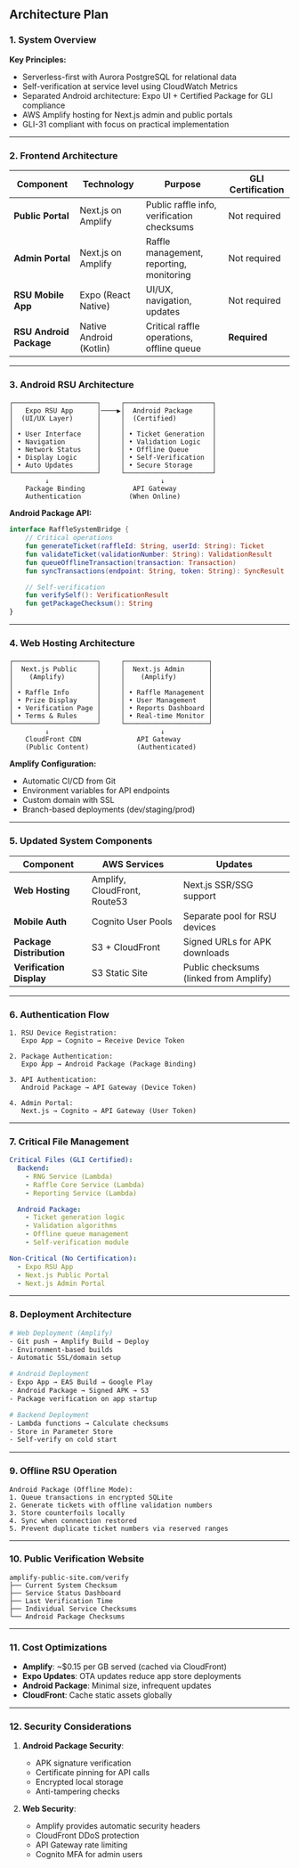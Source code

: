 ## Architecture Plan

### **1. System Overview**

**Key Principles:**
- Serverless-first with Aurora PostgreSQL for relational data
- Self-verification at service level using CloudWatch Metrics
- Separated Android architecture: Expo UI + Certified Package for GLI compliance
- AWS Amplify hosting for Next.js admin and public portals
- GLI-31 compliant with focus on practical implementation

---

### **2. Frontend Architecture**

| Component | Technology | Purpose | GLI Certification |
|-----------|------------|---------|-------------------|
| **Public Portal** | Next.js on Amplify | Public raffle info, verification checksums | Not required |
| **Admin Portal** | Next.js on Amplify | Raffle management, reporting, monitoring | Not required |
| **RSU Mobile App** | Expo (React Native) | UI/UX, navigation, updates | Not required |
| **RSU Android Package** | Native Android (Kotlin) | Critical raffle operations, offline queue | **Required** |

---

### **3. Android RSU Architecture**

```
┌─────────────────────┐     ┌──────────────────────┐
│   Expo RSU App      │────▶│  Android Package     │
│  (UI/UX Layer)      │     │  (Certified)         │
│                     │     │                      │
│ • User Interface    │     │ • Ticket Generation  │
│ • Navigation        │     │ • Validation Logic   │
│ • Network Status    │     │ • Offline Queue      │
│ • Display Logic     │     │ • Self-Verification  │
│ • Auto Updates      │     │ • Secure Storage     │
└─────────────────────┘     └──────────────────────┘
         ↓                            ↓
    Package Binding            API Gateway
    Authentication            (When Online)
```

**Android Package API:**
```kotlin
interface RaffleSystemBridge {
    // Critical operations
    fun generateTicket(raffleId: String, userId: String): Ticket
    fun validateTicket(validationNumber: String): ValidationResult
    fun queueOfflineTransaction(transaction: Transaction)
    fun syncTransactions(endpoint: String, token: String): SyncResult

    // Self-verification
    fun verifySelf(): VerificationResult
    fun getPackageChecksum(): String
}
```

---

### **4. Web Hosting Architecture**

```
┌─────────────────────┐     ┌─────────────────────┐
│  Next.js Public     │     │  Next.js Admin      │
│    (Amplify)        │     │    (Amplify)        │
│                     │     │                     │
│ • Raffle Info       │     │ • Raffle Management │
│ • Prize Display     │     │ • User Management   │
│ • Verification Page │     │ • Reports Dashboard │
│ • Terms & Rules     │     │ • Real-time Monitor │
└─────────────────────┘     └─────────────────────┘
         ↓                            ↓
    CloudFront CDN              API Gateway
    (Public Content)            (Authenticated)
```

**Amplify Configuration:**
- Automatic CI/CD from Git
- Environment variables for API endpoints
- Custom domain with SSL
- Branch-based deployments (dev/staging/prod)

---

### **5. Updated System Components**

| Component | AWS Services | Updates |
|-----------|--------------|---------|
| **Web Hosting** | Amplify, CloudFront, Route53 | Next.js SSR/SSG support |
| **Mobile Auth** | Cognito User Pools | Separate pool for RSU devices |
| **Package Distribution** | S3 + CloudFront | Signed URLs for APK downloads |
| **Verification Display** | S3 Static Site | Public checksums (linked from Amplify) |

---

### **6. Authentication Flow**

```
1. RSU Device Registration:
   Expo App → Cognito → Receive Device Token

2. Package Authentication:
   Expo App → Android Package (Package Binding)

3. API Authentication:
   Android Package → API Gateway (Device Token)

4. Admin Portal:
   Next.js → Cognito → API Gateway (User Token)
```

---

### **7. Critical File Management**

```yaml
Critical Files (GLI Certified):
  Backend:
    - RNG Service (Lambda)
    - Raffle Core Service (Lambda)
    - Reporting Service (Lambda)

  Android Package:
    - Ticket generation logic
    - Validation algorithms
    - Offline queue management
    - Self-verification module

Non-Critical (No Certification):
  - Expo RSU App
  - Next.js Public Portal
  - Next.js Admin Portal
```

---

### **8. Deployment Architecture**

```bash
# Web Deployment (Amplify)
- Git push → Amplify Build → Deploy
- Environment-based builds
- Automatic SSL/domain setup

# Android Deployment
- Expo App → EAS Build → Google Play
- Android Package → Signed APK → S3
- Package verification on app startup

# Backend Deployment
- Lambda functions → Calculate checksums
- Store in Parameter Store
- Self-verify on cold start
```

---

### **9. Offline RSU Operation**

```
Android Package (Offline Mode):
1. Queue transactions in encrypted SQLite
2. Generate tickets with offline validation numbers
3. Store counterfoils locally
4. Sync when connection restored
5. Prevent duplicate ticket numbers via reserved ranges
```

---

### **10. Public Verification Website**

```
amplify-public-site.com/verify
├── Current System Checksum
├── Service Status Dashboard
├── Last Verification Time
├── Individual Service Checksums
└── Android Package Checksums
```

---

### **11. Cost Optimizations**

- **Amplify**: ~$0.15 per GB served (cached via CloudFront)
- **Expo Updates**: OTA updates reduce app store deployments
- **Android Package**: Minimal size, infrequent updates
- **CloudFront**: Cache static assets globally

---

### **12. Security Considerations**

1. **Android Package Security**:
   - APK signature verification
   - Certificate pinning for API calls
   - Encrypted local storage
   - Anti-tampering checks

2. **Web Security**:
   - Amplify provides automatic security headers
   - CloudFront DDoS protection
   - API Gateway rate limiting
   - Cognito MFA for admin users

